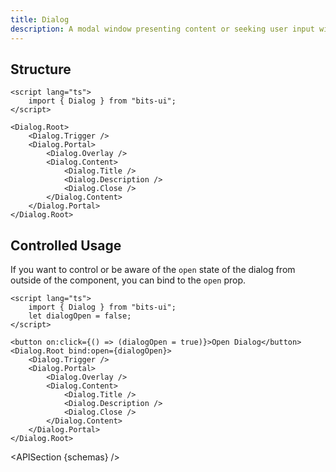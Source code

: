 ```yaml
---
title: Dialog
description: A modal window presenting content or seeking user input without navigating away from the current context.
---
```


<script>
	import { APISection, ComponentPreview, DialogDemo } from '@/components'
	export let schemas;
</script>

<ComponentPreview name="dialog-demo" comp="Dialog">

<DialogDemo slot="preview" />

</ComponentPreview>

## Structure

```svelte
<script lang="ts">
	import { Dialog } from "bits-ui";
</script>

<Dialog.Root>
	<Dialog.Trigger />
	<Dialog.Portal>
		<Dialog.Overlay />
		<Dialog.Content>
			<Dialog.Title />
			<Dialog.Description />
			<Dialog.Close />
		</Dialog.Content>
	</Dialog.Portal>
</Dialog.Root>
```

## Controlled Usage

If you want to control or be aware of the `open` state of the dialog from outside of the component, you can bind to the `open` prop.

```svelte
<script lang="ts">
	import { Dialog } from "bits-ui";
	let dialogOpen = false;
</script>

<button on:click={() => (dialogOpen = true)}>Open Dialog</button>
<Dialog.Root bind:open={dialogOpen}>
	<Dialog.Trigger />
	<Dialog.Portal>
		<Dialog.Overlay />
		<Dialog.Content>
			<Dialog.Title />
			<Dialog.Description />
			<Dialog.Close />
		</Dialog.Content>
	</Dialog.Portal>
</Dialog.Root>
```

<APISection {schemas} />
